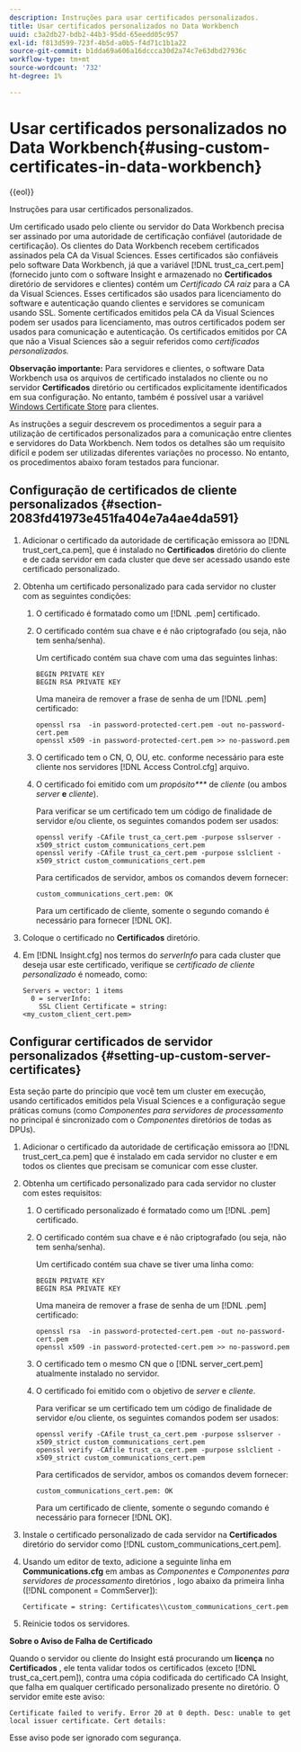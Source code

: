 ```yaml
---
description: Instruções para usar certificados personalizados.
title: Usar certificados personalizados no Data Workbench
uuid: c3a2db27-bdb2-44b3-95dd-65eedd05c957
exl-id: f813d599-723f-4b5d-a0b5-f4d71c1b1a22
source-git-commit: b1dda69a606a16dccca30d2a74c7e63dbd27936c
workflow-type: tm+mt
source-wordcount: '732'
ht-degree: 1%

---
```


# Usar certificados personalizados no Data Workbench{#using-custom-certificates-in-data-workbench}

{{eol}}

Instruções para usar certificados personalizados.

Um certificado usado pelo cliente ou servidor do Data Workbench precisa ser assinado por uma autoridade de certificação confiável (autoridade de certificação). Os clientes do Data Workbench recebem certificados assinados pela CA da Visual Sciences. Esses certificados são confiáveis pelo software Data Workbench, já que a variável [!DNL trust_ca_cert.pem] (fornecido junto com o software Insight e armazenado no **Certificados** diretório de servidores e clientes) contém um *Certificado CA raiz* para a CA da Visual Sciences. Esses certificados são usados para licenciamento do software e autenticação quando clientes e servidores se comunicam usando SSL. Somente certificados emitidos pela CA da Visual Sciences podem ser usados para licenciamento, mas outros certificados podem ser usados para comunicação e autenticação. Os certificados emitidos por CA que não a Visual Sciences são a seguir referidos como *certificados personalizados.*

**Observação importante:** Para servidores e clientes, o software Data Workbench usa os arquivos de certificado instalados no cliente ou no servidor **Certificados** diretório ou certificados explicitamente identificados em sua configuração. No entanto, também é possível usar a variável [Windows Certificate Store](../../../../../home/c-inst-svr/c-install-ins-svr/t-install-proc-inst-svr-dpu/c-dnld-dgtl-cert/crypto-api.md#concept-4acb13b7de9340ea8cde8ad84b93358d) para clientes.

As instruções a seguir descrevem os procedimentos a seguir para a utilização de certificados personalizados para a comunicação entre clientes e servidores do Data Workbench. Nem todos os detalhes são um requisito difícil e podem ser utilizadas diferentes variações no processo. No entanto, os procedimentos abaixo foram testados para funcionar.

## Configuração de certificados de cliente personalizados {#section-2083fd41973e451fa404e7a4ae4da591}

1. Adicionar o certificado da autoridade de certificação emissora ao [!DNL trust_cert_ca.pem], que é instalado no **Certificados** diretório do cliente e de cada servidor em cada cluster que deve ser acessado usando este certificado personalizado.

1. Obtenha um certificado personalizado para cada servidor no cluster com as seguintes condições:

   1. O certificado é formatado como um [!DNL .pem] certificado.
   1. O certificado contém sua chave e é não criptografado (ou seja, não tem senha/senha).

      Um certificado contém sua chave com uma das seguintes linhas:

      ```
      BEGIN PRIVATE KEY 
      BEGIN RSA PRIVATE KEY
      ```

      Uma maneira de remover a frase de senha de um [!DNL .pem] certificado:

      ```
      openssl rsa  -in password-protected-cert.pem -out no-password-cert.pem 
      openssl x509 -in password-protected-cert.pem >> no-password.pem
      ```

   1. O certificado tem o CN, O, OU, etc. conforme necessário para este cliente nos servidores [!DNL Access Control.cfg] arquivo.
   1. O certificado foi emitido com um *propósito&#42;&#42;&#42;* de *cliente* (ou ambos *server* **e** *cliente*).

      Para verificar se um certificado tem um código de finalidade de servidor e/ou cliente, os seguintes comandos podem ser usados:

      ```
      openssl verify -CAfile trust_ca_cert.pem -purpose sslserver -x509_strict custom_communications_cert.pem 
      openssl verify -CAfile trust_ca_cert.pem -purpose sslclient -x509_strict custom_communications_cert.pem
      ```

      Para certificados de servidor, ambos os comandos devem fornecer:

      ```
      custom_communications_cert.pem: OK
      ```

      Para um certificado de cliente, somente o segundo comando é necessário para fornecer [!DNL OK].

1. Coloque o certificado no **Certificados** diretório.
1. Em [!DNL Insight.cfg] nos termos do *serverInfo* para cada cluster que deseja usar este certificado, verifique se *certificado de cliente personalizado* é nomeado, como:

   ```
   Servers = vector: 1 items 
     0 = serverInfo: 
       SSL Client Certificate = string:
   <my_custom_client_cert.pem>
   ```

## Configurar certificados de servidor personalizados {#setting-up-custom-server-certificates}

Esta seção parte do princípio que você tem um cluster em execução, usando certificados emitidos pela Visual Sciences e a configuração segue práticas comuns (como *Componentes para servidores de processamento* no principal é sincronizado com o *Componentes* diretórios de todas as DPUs).

1. Adicionar o certificado da autoridade de certificação emissora ao [!DNL trust_cert_ca.pem] que é instalado em cada servidor no cluster e em todos os clientes que precisam se comunicar com esse cluster.
1. Obtenha um certificado personalizado para cada servidor no cluster com estes requisitos:

   1. O certificado personalizado é formatado como um [!DNL .pem] certificado.
   1. O certificado contém sua chave e é não criptografado (ou seja, não tem senha/senha).

      Um certificado contém sua chave se tiver uma linha como:

      ```
      BEGIN PRIVATE KEY 
      BEGIN RSA PRIVATE KEY
      ```

      Uma maneira de remover a frase de senha de um [!DNL .pem] certificado:

      ```
      openssl rsa  -in password-protected-cert.pem -out no-password-cert.pem 
      openssl x509 -in password-protected-cert.pem >> no-password.pem
      ```

   1. O certificado tem o mesmo CN que o [!DNL server_cert.pem] atualmente instalado no servidor.
   1. O certificado foi emitido com o objetivo de *server* e *cliente*.

      Para verificar se um certificado tem um código de finalidade de servidor e/ou cliente, os seguintes comandos podem ser usados:

      ```
      openssl verify -CAfile trust_ca_cert.pem -purpose sslserver -x509_strict custom_communications_cert.pem 
      openssl verify -CAfile trust_ca_cert.pem -purpose sslclient -x509_strict custom_communications_cert.pem
      ```

      Para certificados de servidor, ambos os comandos devem fornecer:

      ```
      custom_communications_cert.pem: OK
      ```

      Para um certificado de cliente, somente o segundo comando é necessário para fornecer [!DNL OK].

1. Instale o certificado personalizado de cada servidor na **Certificados** diretório do servidor como [!DNL custom_communications_cert.pem].

1. Usando um editor de texto, adicione a seguinte linha em **Communications.cfg** em ambas as *Componentes* e *Componentes para servidores de processamento* diretórios , logo abaixo da primeira linha ([!DNL component = CommServer]):

   ```
   Certificate = string: Certificates\\custom_communications_cert.pem
   ```

1. Reinicie todos os servidores.

**Sobre o Aviso de Falha de Certificado**

Quando o servidor ou cliente do Insight está procurando um **licença** no **Certificados** , ele tenta validar todos os certificados (exceto [!DNL trust_ca_cert.pem]), contra uma cópia codificada do certificado CA Insight, que falha em qualquer certificado personalizado presente no diretório. O servidor emite este aviso:

```
Certificate failed to verify. Error 20 at 0 depth. Desc: unable to get local issuer certificate. Cert details:
```

Esse aviso pode ser ignorado com segurança.
